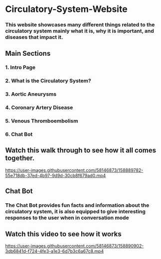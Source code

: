# Circulatory-System-Website
### This website showcases many different things related to the circulatory system mainly what it is, why it is important, and diseases that impact it.
## Main Sections
### 1. Intro Page
### 2. What is the Circulatory System?
### 3. Aortic Aneurysms
### 4. Coronary Artery Disease
### 5. Venous Thromboembolism
### 6. Chat Bot

## Watch this walk through to see how it all comes together.
https://user-images.githubusercontent.com/58146873/158889782-55e718db-37ed-4b97-9d9d-30cb8f679ad0.mp4

## Chat Bot
### The Chat Bot provides fun facts and information about the circulatory system, it is also equipped to give interesting responses to the user when in conversation mode
## Watch this video to see how it works
https://user-images.githubusercontent.com/58146873/158890902-3db6841d-f724-4fe3-a1e3-6d7b3c6a67c8.mp4

